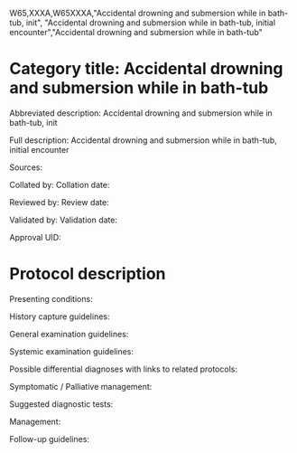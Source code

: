 W65,XXXA,W65XXXA,"Accidental drowning and submersion while in bath-tub, init", "Accidental drowning and submersion while in bath-tub, initial encounter","Accidental drowning and submersion while in bath-tub"
# Category title: Accidental drowning and submersion while in bath-tub

Abbreviated description: Accidental drowning and submersion while in bath-tub, init

Full description: Accidental drowning and submersion while in bath-tub, initial encounter

Sources:

Collated by:
Collation date:

Reviewed by:
Review date:

Validated by:
Validation date:

Approval UID:

# Protocol description

Presenting conditions:

History capture guidelines:

General examination guidelines:

Systemic examination guidelines:

Possible differential diagnoses with links to related protocols:

Symptomatic / Palliative management:

Suggested diagnostic tests:

Management:

Follow-up guidelines:
